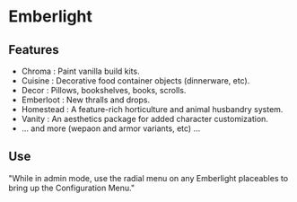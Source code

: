 # Emberlight

## Features

- Chroma : Paint vanilla build kits.
- Cuisine : Decorative food container objects (dinnerware, etc).
- Decor : Pillows, bookshelves, books, scrolls.
- Emberloot : New thralls and drops.
- Homestead : A feature-rich horticulture and animal husbandry system.
- Vanity : An aesthetics package for added character customization.
- ... and more (wepaon and armor variants, etc) ...

## Use

"While in admin mode, use the radial menu on any Emberlight placeables to bring up the Configuration Menu."
